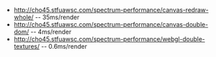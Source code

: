 
- http://cho45.stfuawsc.com/spectrum-performance/canvas-redraw-whole/
-- 35ms/render
- http://cho45.stfuawsc.com/spectrum-performance/canvas-double-dom/
-- 4ms/render
- http://cho45.stfuawsc.com/spectrum-performance/webgl-double-textures/
-- 0.6ms/render
